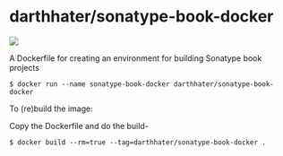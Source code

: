 # darthhater/sonatype-book-docker

[![](https://images.microbadger.com/badges/image/darthhater/sonatype-book-docker.svg)](https://microbadger.com/images/darthhater/sonatype-book-docker "Get your own image badge on microbadger.com")

A Dockerfile for creating an environment for building Sonatype book projects

```
$ docker run --name sonatype-book-docker darthhater/sonatype-book-docker
```
To (re)build the image:

Copy the Dockerfile and do the build-

```
$ docker build --rm=true --tag=darthhater/sonatype-book-docker .
```
